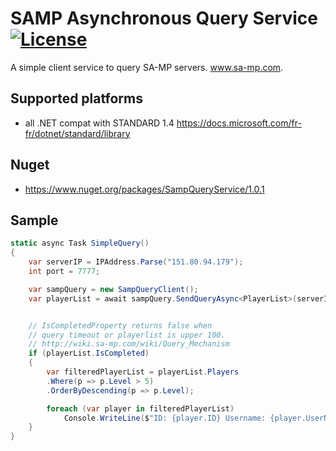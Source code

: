 [license]: https://tldrlegal.com/l/mit

# SAMP Asynchronous Query Service [![License](http://img.shields.io/badge/license-MIT-lightgrey.svg?style=flat)][License]

A simple client service to query SA-MP servers. www.sa-mp.com.

## Supported platforms
 * all .NET compat with STANDARD 1.4  https://docs.microsoft.com/fr-fr/dotnet/standard/library

## Nuget
 * https://www.nuget.org/packages/SampQueryService/1.0.1
 
## Sample
```csharp
static async Task SimpleQuery()
{
    var serverIP = IPAddress.Parse("151.80.94.179");
    int port = 7777;

    var sampQuery = new SampQueryClient();
    var playerList = await sampQuery.SendQueryAsync<PlayerList>(serverIP, port);


    // IsCompletedProperty returns false when 
    // query timeout or playerlist is upper 100.
    // http://wiki.sa-mp.com/wiki/Query_Mechanism
    if (playerList.IsCompleted)
    {
        var filteredPlayerList = playerList.Players
        .Where(p => p.Level > 5)
        .OrderByDescending(p => p.Level);

        foreach (var player in filteredPlayerList)
            Console.WriteLine($"ID: {player.ID} Username: {player.UserName} Ping: {player.ping}");
    }
}
```
